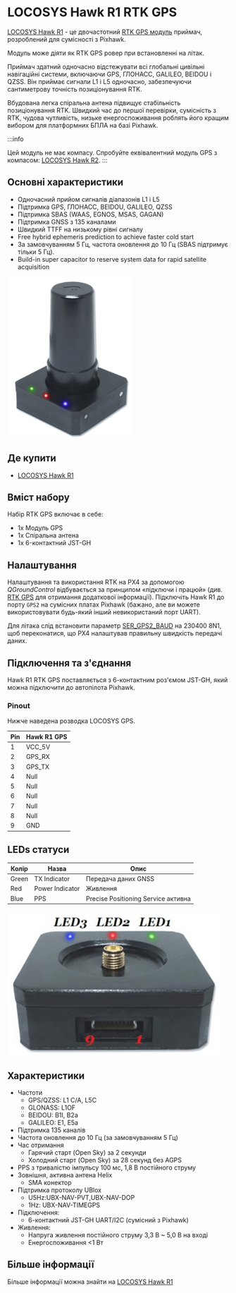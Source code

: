 # LOCOSYS Hawk R1 RTK GPS

<Badge type="tip" text="PX4 v1.13" />

[LOCOSYS Hawk R1](https://www.locosystech.com/en/product/hawk-r1.html) - це двочастотний [RTK GPS модуль](../gps_compass/rtk_gps.md) приймач, розроблений для сумісності з Pixhawk.

Модуль може діяти як RTK GPS ровер при встановленні на літак.

Приймач здатний одночасно відстежувати всі глобальні цивільні навігаційні системи, включаючи GPS, ГЛОНАСС, GALILEO, BEIDOU і QZSS. Він приймає сигнали L1 і L5 одночасно, забезпечуючи сантиметрову точність позиціонування RTK.

Вбудована легка спіральна антена підвищує стабільність позиціонування RTK. Швидкий час до першої перевірки, сумісність з RTK, чудова чутливість, низьке енергоспоживання роблять його кращим вибором для платформних БПЛА на базі Pixhawk.

:::info

Цей модуль не має компасу. Спробуйте еквівалентний модуль GPS з компасом: [LOCOSYS Hawk R2](../gps_compass/rtk_gps_locosys_r2.md).
:::


## Основні характеристики

- Одночасний прийом сигналів діапазонів L1 і L5
- Підтримка GPS, ГЛОНАСС, BEIDOU, GALILEO, QZSS
- Підтримка SBAS (WAAS, EGNOS, MSAS, GAGAN)
- Підтримка GNSS з 135 каналами
- Швидкий TTFF на низькому рівні сигналу
- Free hybrid ephemeris prediction to achieve faster cold start
- За замовчуванням 5 Гц, частота оновлення до 10 Гц (SBAS підтримує тільки 5 Гц).
- Build-in super capacitor to reserve system data for rapid satellite acquisition

![LOCOSYS Hawk R1](../../assets/hardware/gps/locosys_hawk_a1/locosys_hawk_a1_gps.png)


## Де купити

* [LOCOSYS Hawk R1](https://www.locosystech.com/en/product/hawk-r1.html)

## Вміст набору

Набір RTK GPS включає в себе:
- 1x Модуль GPS
- 1x Спіральна антена
- 1x 6-контактний JST-GH


## Налаштування

Налаштування та використання RTK на PX4 за допомогою *QGroundControl* відбувається за принципом «підключи і працюй» (див. [RTK GPS](../gps_compass/rtk_gps.md) для отримання додаткової інформації). Підключіть Hawk R1 до порту `GPS2` на сумісних платах Pixhawk (бажано, але ви можете використовувати будь-який інший невикористаний порт UART).

Для літака слід встановити параметр [SER_GPS2_BAUD](../advanced_config/parameter_reference.md#SER_GPS1_BAUD) на 230400 8N1, щоб переконатися, що PX4 налаштував правильну швидкість передачі даних.

## Підключення та з'єднання

Hawk R1 RTK GPS поставляється з 6-контактним роз'ємом JST-GH, який можна підключити до автопілота Pixhawk.

### Pinout

Нижче наведена розводка LOCOSYS GPS.

| Pin | Hawk R1 GPS |
| --- | ----------- |
| 1   | VCC_5V      |
| 2   | GPS_RX      |
| 3   | GPS_TX      |
| 4   | Null        |
| 5   | Null        |
| 6   | Null        |
| 7   | Null        |
| 8   | Null        |
| 9   | GND         |

## LEDs статуси

| Колір | Назва           | Опис                                |
| ----- | --------------- | ----------------------------------- |
| Green | TX Indicator    | Передача даних GNSS                 |
| Red   | Power Indicator | Живлення                            |
| Blue  | PPS             | Precise Positioning Service активна |

![Hawk A1 LEDs](../../assets/hardware/gps/locosys_hawk_a1/locosys_hawk_a1_leds.png)

## Характеристики

- Частоти
  - GPS/QZSS: L1 C/A, L5C
  - GLONASS: L1OF
  - BEIDOU: B1I, B2a
  - GALILEO: E1, E5a
- Підтримка 135 каналів
- Частота оновлення до 10 Гц (за замовчуванням 5 Гц)
- Час отримання
  - Гарячий старт (Open Sky) за 2 секунди
  - Холодний старт (Open Sky) за 28 секунд без AGPS
- PPS з тривалістю імпульсу 100 мс, 1,8 В постійного струму
- Зовнішня, активна антена Helix
  - SMA конектор
- Підтримка протоколу UBlox
  - U5Hz:UBX-NAV-PVT,UBX-NAV-DOP
  - 1Hz: UBX-NAV-TIMEGPS
- Підключення:
  - 6-контактний JST-GH UART/I2C (сумісний з Pixhawk)
- Живлення:
  - Напруга живлення постійного струму 3,3 В ~ 5,0 В на вході
  - Енергоспоживання <1 Вт

## Більше інформації

Більше інформації можна знайти на [LOCOSYS Hawk R1](https://www.locosystech.com/en/product/hawk-r1.html)
